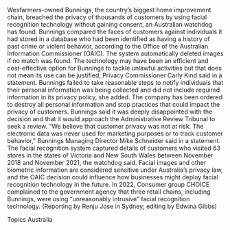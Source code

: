 Wesfarmers-owned Bunnings, the country’s biggest home improvement chain, breached the privacy of thousands of customers by using facial recognition technology without gaining consent, an Australian watchdog has found.
Bunnings compared the faces of customers against individuals it had stored in a database who had been identified as having a history of past crime or violent behavior, according to the Office of the Australian Information Commissioner (OAIC). The system automatically deleted images if no match was found.
The technology may have been an efficient and cost-effective option for Bunnings to tackle unlawful activities but that does not mean its use can be justified, Privacy Commissioner Carly Kind said in a statement.
Bunnings failed to take reasonable steps to notify individuals that their personal information was being collected and did not include required information in its privacy policy, she added. The company has been ordered to destroy all personal information and stop practices that could impact the privacy of customers.
Bunnings said it was deeply disappointed with the decision and that it would approach the Administrative Review Tribunal to seek a review.
“We believe that customer privacy was not at risk. The electronic data was never used for marketing purposes or to track customer behavior,” Bunnings Managing Director Mike Schneider said in a statement.
The facial recognition system captured details of customers who visited 63 stores in the states of Victoria and New South Wales between November 2018 and November 2021, the watchdog said.
Facial images and other biometric information are considered sensitive under Australia’s privacy law, and the OAIC decision could influence how businesses might deploy facial recognition technology in the future.
In 2022, Consumer group CHOICE complained to the government agency that three retail chains, including Bunnings, were using “unreasonably intrusive” facial recognition technology.
(Reporting by Renju Jose in Sydney; editing by Edwina Gibbs)

Topics
Australia

